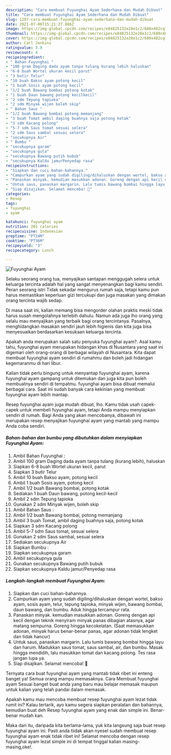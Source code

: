 ```yaml
---
description: "Cara membuat Fuyunghai Ayam Sederhana dan Mudah Dibuat"
title: "Cara membuat Fuyunghai Ayam Sederhana dan Mudah Dibuat"
slug: 1297-cara-membuat-fuyunghai-ayam-sederhana-dan-mudah-dibuat
date: 2021-07-06T15:21:27.886Z
image: https://img-global.cpcdn.com/recipes/e84825132e28e1c2/680x482cq70/fuyunghai-ayam-foto-resep-utama.jpg
thumbnail: https://img-global.cpcdn.com/recipes/e84825132e28e1c2/680x482cq70/fuyunghai-ayam-foto-resep-utama.jpg
cover: https://img-global.cpcdn.com/recipes/e84825132e28e1c2/680x482cq70/fuyunghai-ayam-foto-resep-utama.jpg
author: Carl Jenkins
ratingvalue: 3.9
reviewcount: 4
recipeingredient:
- " Bahan Fuyunghai "
- "100 gram Daging dada ayam tanpa tulang kurang lebih haluskan"
- "6-8 buah Wortel ukuran kecil parut"
- "3 butir Telur"
- "10 buah Bakso ayam potong kecil"
- "1 buah Sosis ayam potong kecil"
- "1/2 buah Bawang bombai potong kotak"
- "1 buah Daun bawang potong kecilkecil"
- "2 sdm Tepung tapioka"
- "2 sdm Minyak wijen boleh skip"
- " Bahan Saus "
- "1/2 buah Bawang bombai potong memanjang"
- "3 buah Tomat ambil daging buahnya saja potong kotak"
- "3 sdm Kacang polong"
- "5-7 sdm Saus tomat sesuai selera"
- "2 sdm Saus sambal sesuai selera"
- "secukupnya Air"
- " Bumbu "
- "secukupnya garam"
- "secukupnya gula"
- "secukupnya Bawang putih bubuk"
- "secukupnya Kaldu jamurPenyedap rasa"
recipeinstructions:
- "Siapkan dan cuci bahan-bahannya."
- "Campurkan ayam yang sudah digiling/dihaluskan dengan wortel, bakso ayam, sosis ayam, telur, tepung tapioka, minyak wijen, bawang bombai, daun bawang, dan bumbu. Aduk hingga tercampur rata."
- "Panaskan minyak. kemudian masukkan adonan. Goreng dengan api kecil dengan teknik menyiram minyak panas dibagian atasnya, agar matang sempurna. Goreng hingga kecokelatan. (Saat memasukkan adonan, minyak harus benar-benar panas, agar adonan tidak lengket dan tidak hancur)"
- "Untuk saus, panaskan margarin. Lalu tumis bawang bombai hingga layu dan harum. Madukkan saus tomat, saus sambal, air, dan bumbu. Masak hingga mendidih, lalu masukkan tomat dan kacang polong. Tes rasa jangan lupa ya."
- "Siap disajikan. Selamat mencoba! 🍴"
categories:
- Resep
tags:
- fuyunghai
- ayam

katakunci: fuyunghai ayam 
nutrition: 201 calories
recipecuisine: Indonesian
preptime: "PT24M"
cooktime: "PT36M"
recipeyield: "3"
recipecategory: Lunch

---
```



![Fuyunghai Ayam](https://img-global.cpcdn.com/recipes/e84825132e28e1c2/680x482cq70/fuyunghai-ayam-foto-resep-utama.jpg)

Selaku seorang orang tua, menyajikan santapan menggugah selera untuk keluarga tercinta adalah hal yang sangat menyenangkan bagi kamu sendiri. Peran seorang istri Tidak sekadar mengurus rumah saja, tetapi kamu pun harus memastikan keperluan gizi tercukupi dan juga masakan yang dimakan orang tercinta wajib sedap.

Di masa  saat ini, kalian memang bisa mengorder olahan praktis meski tidak harus susah mengolahnya terlebih dahulu. Namun ada juga lho orang yang selalu mau menyajikan yang terbaik bagi orang tercintanya. Pasalnya, menghidangkan masakan sendiri jauh lebih higienis dan kita juga bisa menyesuaikan berdasarkan kesukaan keluarga tercinta. 



Apakah anda merupakan salah satu penyuka fuyunghai ayam?. Asal kamu tahu, fuyunghai ayam merupakan hidangan khas di Nusantara yang saat ini digemari oleh orang-orang di berbagai wilayah di Nusantara. Kita dapat membuat fuyunghai ayam sendiri di rumahmu dan boleh jadi hidangan kegemaranmu di hari libur.

Kalian tidak perlu bingung untuk menyantap fuyunghai ayam, karena fuyunghai ayam gampang untuk ditemukan dan juga kita pun boleh membuatnya sendiri di tempatmu. fuyunghai ayam bisa dibuat memalui berbagai cara. Saat ini sudah banyak cara kekinian yang membuat fuyunghai ayam lebih mantap.

Resep fuyunghai ayam juga mudah dibuat, lho. Kamu tidak usah capek-capek untuk membeli fuyunghai ayam, tetapi Anda mampu menyiapkan sendiri di rumah. Bagi Anda yang akan mencobanya, dibawah ini merupakan resep menyajikan fuyunghai ayam yang mantab yang mampu Anda coba sendiri.

<!--inarticleads1-->

##### Bahan-bahan dan bumbu yang dibutuhkan dalam menyiapkan Fuyunghai Ayam:

1. Ambil  Bahan Fuyunghai :
1. Ambil 100 gram Daging dada ayam tanpa tulang (kurang lebih), haluskan
1. Siapkan 6-8 buah Wortel ukuran kecil, parut
1. Siapkan 3 butir Telur
1. Ambil 10 buah Bakso ayam, potong kecil
1. Ambil 1 buah Sosis ayam, potong kecil
1. Ambil 1/2 buah Bawang bombai, potong kotak
1. Sediakan 1 buah Daun bawang, potong kecil-kecil
1. Ambil 2 sdm Tepung tapioka
1. Gunakan 2 sdm Minyak wijen, boleh skip
1. Ambil  Bahan Saus :
1. Ambil 1/2 buah Bawang bombai, potong memanjang
1. Ambil 3 buah Tomat, ambil daging buahnya saja, potong kotak
1. Siapkan 3 sdm Kacang polong
1. Ambil 5-7 sdm Saus tomat, sesuai selera
1. Gunakan 2 sdm Saus sambal, sesuai selera
1. Sediakan secukupnya Air
1. Siapkan  Bumbu :
1. Siapkan secukupnya garam
1. Ambil secukupnya gula
1. Gunakan secukupnya Bawang putih bubuk
1. Siapkan secukupnya Kaldu jamur/Penyedap rasa




<!--inarticleads2-->

##### Langkah-langkah membuat Fuyunghai Ayam:

1. Siapkan dan cuci bahan-bahannya.
1. Campurkan ayam yang sudah digiling/dihaluskan dengan wortel, bakso ayam, sosis ayam, telur, tepung tapioka, minyak wijen, bawang bombai, daun bawang, dan bumbu. Aduk hingga tercampur rata.
1. Panaskan minyak. kemudian masukkan adonan. Goreng dengan api kecil dengan teknik menyiram minyak panas dibagian atasnya, agar matang sempurna. Goreng hingga kecokelatan. (Saat memasukkan adonan, minyak harus benar-benar panas, agar adonan tidak lengket dan tidak hancur)
1. Untuk saus, panaskan margarin. Lalu tumis bawang bombai hingga layu dan harum. Madukkan saus tomat, saus sambal, air, dan bumbu. Masak hingga mendidih, lalu masukkan tomat dan kacang polong. Tes rasa jangan lupa ya.
1. Siap disajikan. Selamat mencoba! 🍴




Ternyata cara buat fuyunghai ayam yang mantab tidak ribet ini enteng banget ya! Semua orang mampu memasaknya. Cara Membuat fuyunghai ayam Sesuai banget buat anda yang baru mau belajar memasak maupun untuk kalian yang telah pandai dalam memasak.

Apakah kamu mau mencoba membuat resep fuyunghai ayam lezat tidak rumit ini? Kalau tertarik, ayo kamu segera siapkan peralatan dan bahannya, kemudian buat deh Resep fuyunghai ayam yang enak dan simple ini. Benar-benar mudah kan. 

Maka dari itu, daripada kita berlama-lama, yuk kita langsung saja buat resep fuyunghai ayam ini. Pasti anda tiidak akan nyesel sudah membuat resep fuyunghai ayam enak tidak ribet ini! Selamat mencoba dengan resep fuyunghai ayam lezat simple ini di tempat tinggal kalian masing-masing,oke!.

